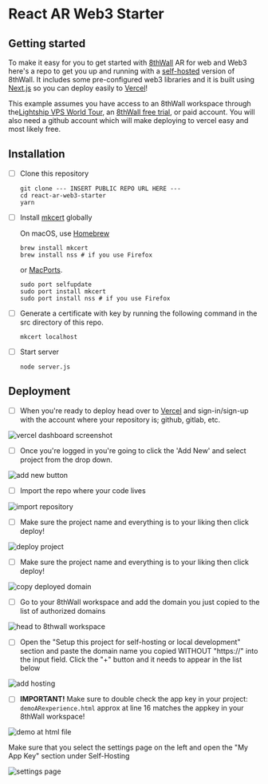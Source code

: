 # React AR Web3 Starter

## Getting started

To make it easy for you to get started with [8thWall](https://www.8thwall.com/) AR for web and Web3 here's a repo to get you up and running with a [self-hosted](https://www.8thwall.com/docs/web/#self-hosted-domains) version of 8thWall. It includes some pre-configured web3 libraries and it is built using [Next.js](https://nextjs.org/) so you can deploy easily to [Vercel](https://vercel.com/)!

This example assumes you have access to an 8thWall workspace through the[Lightship VPS World Tour](https://lightship.dev/blog/announcing-lightship-vps-world-tour/), an [8thWall free trial](https://www.8thwall.com/start-your-free-trial), or paid account. You will also need a github account which will make deploying to vercel easy and most likely free.

## Installation

- [ ] Clone this repository

  ```
  git clone --- INSERT PUBLIC REPO URL HERE ---
  cd react-ar-web3-starter
  yarn
  ```

- [ ] Install [mkcert](https://github.com/FiloSottile/mkcert) globally

  On macOS, use [Homebrew](https://brew.sh/)

  ```
  brew install mkcert
  brew install nss # if you use Firefox
  ```

  or [MacPorts](https://www.macports.org/).

  ```
  sudo port selfupdate
  sudo port install mkcert
  sudo port install nss # if you use Firefox
  ```

- [ ] Generate a certificate with key by running the following command in the src directory of this repo.

  ```
  mkcert localhost
  ```

- [ ] Start server
  ```
  node server.js
  ```

## Deployment

- [ ] When you're ready to deploy head over to [Vercel](https://vercel.com/dashboard) and sign-in/sign-up with the account where your repository is; github, gitlab, etc.

![vercel dashboard screenshot](./public/vercel-signin.png)

- [ ] Once you're logged in you're going to click the 'Add New' and select project from the drop down.

![add new button](./public/add-repository.png)

- [ ] Import the repo where your code lives

![import repository](./public/import-repo.png)

- [ ] Make sure the project name and everything is to your liking then click deploy!

![deploy project](./public/deploy-proj.png)

- [ ] Make sure the project name and everything is to your liking then click deploy!

![copy deployed domain](./public/copy-domain.png)

- [ ] Go to your 8thWall workspace and add the domain you just copied to the list of authorized domains

![head to 8thwall workspace](./public/head-to-8thwall-workspace.png)

- [ ] Open the "Setup this project for self-hosting or local development" section and paste the domain name you copied WITHOUT "https://" into the input field. Click the "+" button and it needs to appear in the list below

![add hosting](./public/add-hosting.png)

- [ ] **IMPORTANT!** Make sure to double check the app key in your project: `demoARexperience.html` approx at line 16 matches the appkey in your 8thWall workspace!

![demo at html file](./public/demo-ar-html.png)

Make sure that you select the settings page on the left and open the "My App Key" section under Self-Hosting

![settings page](./public/settings-page.png)
